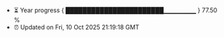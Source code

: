 - ⏳ Year progress { ███████████████████████▁▁▁▁▁▁▁ } 77.50 %
- ⏰ Updated on Fri, 10 Oct 2025 21:19:18 GMT

